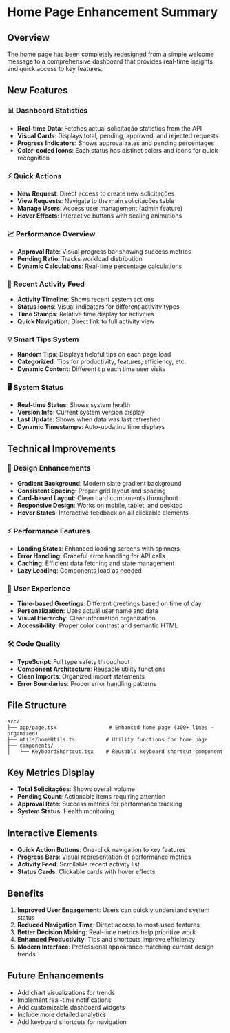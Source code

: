 # Home Page Enhancement Summary

## Overview
The home page has been completely redesigned from a simple welcome message to a comprehensive dashboard that provides real-time insights and quick access to key features.

## New Features

### 📊 Dashboard Statistics
- **Real-time Data**: Fetches actual solicitação statistics from the API
- **Visual Cards**: Displays total, pending, approved, and rejected requests
- **Progress Indicators**: Shows approval rates and pending percentages
- **Color-coded Icons**: Each status has distinct colors and icons for quick recognition

### ⚡ Quick Actions
- **New Request**: Direct access to create new solicitações
- **View Requests**: Navigate to the main solicitações table
- **Manage Users**: Access user management (admin feature)
- **Hover Effects**: Interactive buttons with scaling animations

### 📈 Performance Overview
- **Approval Rate**: Visual progress bar showing success metrics
- **Pending Ratio**: Tracks workload distribution
- **Dynamic Calculations**: Real-time percentage calculations

### 🔔 Recent Activity Feed
- **Activity Timeline**: Shows recent system actions
- **Status Icons**: Visual indicators for different activity types
- **Time Stamps**: Relative time display for activities
- **Quick Navigation**: Direct link to full activity view

### 💡 Smart Tips System
- **Random Tips**: Displays helpful tips on each page load
- **Categorized**: Tips for productivity, features, efficiency, etc.
- **Dynamic Content**: Different tip each time user visits

### 🖥️ System Status
- **Real-time Status**: Shows system health
- **Version Info**: Current system version display
- **Last Update**: Shows when data was last refreshed
- **Dynamic Timestamps**: Auto-updating time displays

## Technical Improvements

### 🎨 Design Enhancements
- **Gradient Background**: Modern slate gradient background
- **Consistent Spacing**: Proper grid layout and spacing
- **Card-based Layout**: Clean card components throughout
- **Responsive Design**: Works on mobile, tablet, and desktop
- **Hover States**: Interactive feedback on all clickable elements

### ⚡ Performance Features
- **Loading States**: Enhanced loading screens with spinners
- **Error Handling**: Graceful error handling for API calls
- **Caching**: Efficient data fetching and state management
- **Lazy Loading**: Components load as needed

### 🌟 User Experience
- **Time-based Greetings**: Different greetings based on time of day
- **Personalization**: Uses actual user name and data
- **Visual Hierarchy**: Clear information organization
- **Accessibility**: Proper color contrast and semantic HTML

### 🛠️ Code Quality
- **TypeScript**: Full type safety throughout
- **Component Architecture**: Reusable utility functions
- **Clean Imports**: Organized import statements
- **Error Boundaries**: Proper error handling patterns

## File Structure
```
src/
├── app/page.tsx                 # Enhanced home page (300+ lines → organized)
├── utils/homeUtils.ts          # Utility functions for home page
├── components/
│   └── KeyboardShortcut.tsx    # Reusable keyboard shortcut component
```

## Key Metrics Display
- **Total Solicitações**: Shows overall volume
- **Pending Count**: Actionable items requiring attention
- **Approval Rate**: Success metrics for performance tracking
- **System Status**: Health monitoring

## Interactive Elements
- **Quick Action Buttons**: One-click navigation to key features
- **Progress Bars**: Visual representation of performance metrics
- **Activity Feed**: Scrollable recent activity list
- **Status Cards**: Clickable cards with hover effects

## Benefits
1. **Improved User Engagement**: Users can quickly understand system status
2. **Reduced Navigation Time**: Direct access to most-used features
3. **Better Decision Making**: Real-time metrics help prioritize work
4. **Enhanced Productivity**: Tips and shortcuts improve efficiency
5. **Modern Interface**: Professional appearance matching current design trends

## Future Enhancements
- Add chart visualizations for trends
- Implement real-time notifications
- Add customizable dashboard widgets
- Include more detailed analytics
- Add keyboard shortcuts for navigation
